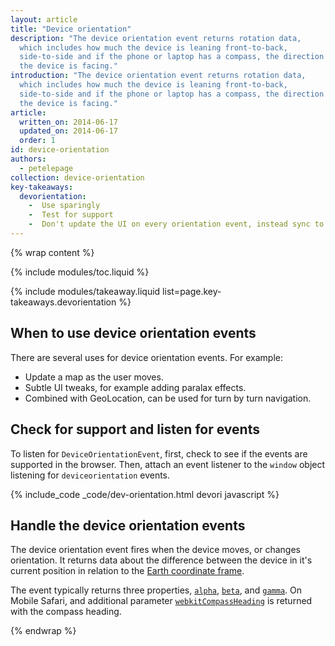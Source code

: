 ```yaml
---
layout: article
title: "Device orientation"
description: "The device orientation event returns rotation data,
  which includes how much the device is leaning front-to-back,
  side-to-side and if the phone or laptop has a compass, the direction
  the device is facing."
introduction: "The device orientation event returns rotation data,
  which includes how much the device is leaning front-to-back,
  side-to-side and if the phone or laptop has a compass, the direction
  the device is facing."
article:
  written_on: 2014-06-17
  updated_on: 2014-06-17
  order: 1
id: device-orientation
authors:
  - petelepage
collection: device-orientation
key-takeaways:
  devorientation:
    -  Use sparingly
    -  Test for support
    -  Don't update the UI on every orientation event, instead sync to requestAnimationFrame
---
```


{% wrap content %}

{% include modules/toc.liquid %}

{% include modules/takeaway.liquid list=page.key-takeaways.devorientation %}

## When to use device orientation events

There are several uses for device orientation events.  For example:

<ul>
  <li>Update a map as the user moves.</li>
  <li>Subtle UI tweaks, for example adding paralax effects.</li>
  <li>Combined with GeoLocation, can be used for turn by turn navigation.</li>
</ul>

## Check for support and listen for events

To listen for `DeviceOrientationEvent`, first, check to see if the events are
supported in the browser.  Then, attach an event listener to the `window`
object listening for `deviceorientation` events.

{% include_code _code/dev-orientation.html devori javascript %}

## Handle the device orientation events

The device orientation event fires when the device moves, or changes
orientation.  It returns data about the difference between the device in
it's current position in relation to the <a href="index.html#earth-coordinate-frame">
Earth coordinate frame</a>.

The event typically returns three properties,
<a href="index.html#rotation-data">`alpha`</a>,
<a href="index.html#rotation-data">`beta`</a>, and
<a href="index.html#rotation-data">`gamma`</a>.  On Mobile Safari, and
additional parameter <a href="https://developer.apple.com/library/safari/documentation/SafariDOMAdditions/Reference/DeviceOrientationEventClassRef/DeviceOrientationEvent/DeviceOrientationEvent.html">`webkitCompassHeading`</a> is returned with the compass
heading.


{% endwrap %}
